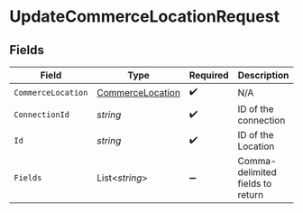 # UpdateCommerceLocationRequest


## Fields

| Field                                                           | Type                                                            | Required                                                        | Description                                                     |
| --------------------------------------------------------------- | --------------------------------------------------------------- | --------------------------------------------------------------- | --------------------------------------------------------------- |
| `CommerceLocation`                                              | [CommerceLocation](../../Models/Components/CommerceLocation.md) | :heavy_check_mark:                                              | N/A                                                             |
| `ConnectionId`                                                  | *string*                                                        | :heavy_check_mark:                                              | ID of the connection                                            |
| `Id`                                                            | *string*                                                        | :heavy_check_mark:                                              | ID of the Location                                              |
| `Fields`                                                        | List<*string*>                                                  | :heavy_minus_sign:                                              | Comma-delimited fields to return                                |